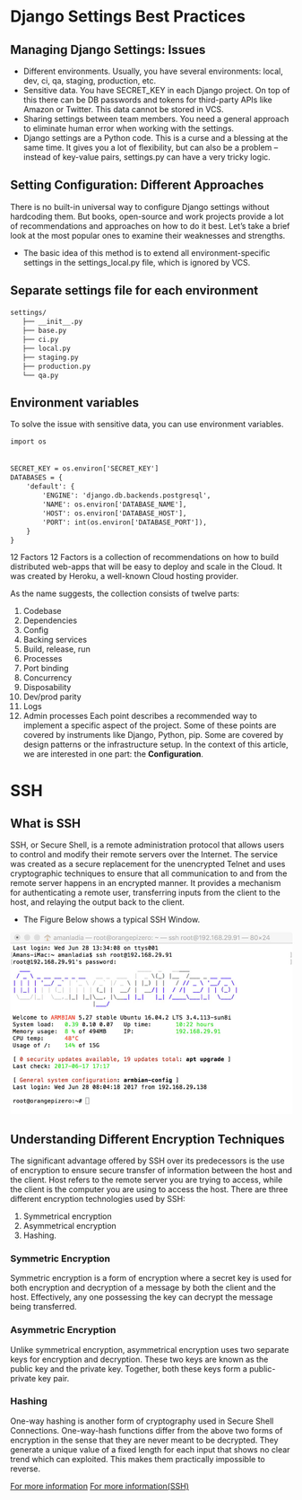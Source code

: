 # Django Settings Best Practices

## Managing Django Settings: Issues
* Different environments. Usually, you have several environments: local, dev, ci, qa, staging, production, etc.
* Sensitive data. You have SECRET_KEY in each Django project. On top of this there can be DB passwords and tokens for third-party APIs like Amazon or Twitter. This data cannot be stored in VCS.
* Sharing settings between team members. You need a general approach to eliminate human error when working with the settings. 
* Django settings are a Python code. This is a curse and a blessing at the same time. It gives you a lot of flexibility, but can also be a problem – instead of key-value pairs, settings.py can have a very tricky logic.


## Setting Configuration: Different Approaches

There is no built-in universal way to configure Django settings without hardcoding them. But books, open-source and work projects provide a lot of recommendations and approaches on how to do it best. Let’s take a brief look at the most popular ones to examine their weaknesses and strengths.

* The basic idea of this method is to extend all environment-specific settings in the settings_local.py file, which is ignored by VCS.

## Separate settings file for each environment

```
settings/
   ├── __init__.py
   ├── base.py
   ├── ci.py
   ├── local.py
   ├── staging.py
   ├── production.py
   └── qa.py

```

## Environment variables
To solve the issue with sensitive data, you can use environment variables.

```
import os


SECRET_KEY = os.environ['SECRET_KEY']
DATABASES = {
    'default': {
        'ENGINE': 'django.db.backends.postgresql',
        'NAME': os.environ['DATABASE_NAME'],
        'HOST': os.environ['DATABASE_HOST'],
        'PORT': int(os.environ['DATABASE_PORT']),
    }
}
```

12 Factors
12 Factors is a collection of recommendations on how to build distributed web-apps that will be easy to deploy and scale in the Cloud. It was created by Heroku, a well-known Cloud hosting provider.

As the name suggests, the collection consists of twelve parts:

1. Codebase
1. Dependencies
1. Config
1. Backing services
1. Build, release, run
1. Processes
1. Port binding
1. Concurrency
1. Disposability
1. Dev/prod parity
1. Logs
1. Admin processes
Each point describes a recommended way to implement a specific aspect of the project. Some of these points are covered by instruments like Django, Python, pip. Some are covered by design patterns or the infrastructure setup. In the context of this article, we are interested in one part: the **Configuration**.


# SSH

## What is SSH
SSH, or Secure Shell, is a remote administration protocol that allows users to control and modify their remote servers over the Internet. The service was created as a secure replacement for the unencrypted Telnet and uses cryptographic techniques to ensure that all communication to and from the remote server happens in an encrypted manner. It provides a mechanism for authenticating a remote user, transferring inputs from the client to the host, and relaying the output back to the client.

* The Figure Below shows a typical SSH Window.

<img src="img/shell-snapshot.jpg">

## Understanding Different Encryption Techniques

The significant advantage offered by SSH over its predecessors is the use of encryption to ensure secure transfer of information between the host and the client. Host refers to the remote server you are trying to access, while the client is the computer you are using to access the host. There are three different encryption technologies used by SSH:

1. Symmetrical encryption
1. Asymmetrical encryption
1. Hashing.

### Symmetric Encryption

Symmetric encryption is a form of encryption where a secret key is used for both encryption and decryption of a message by both the client and the host. Effectively, any one possessing the key can decrypt the message being transferred.

### Asymmetric Encryption

Unlike symmetrical encryption, asymmetrical encryption uses two separate keys for encryption and decryption. These two keys are known as the public key and the private key. Together, both these keys form a public-private key pair.

### Hashing

One-way hashing is another form of cryptography used in Secure Shell Connections. One-way-hash functions differ from the above two forms of encryption in the sense that they are never meant to be decrypted. They generate a unique value of a fixed length for each input that shows no clear trend which can exploited. This makes them practically impossible to reverse.







[For more information](https://djangostars.com/blog/configuring-django-settings-best-practices/)
[For more information(SSH)](https://www.hostinger.com/tutorials/ssh-tutorial-how-does-ssh-work)
